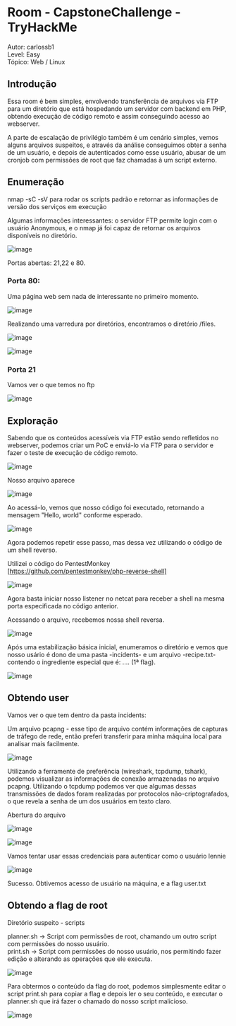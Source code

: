 # Room - CapstoneChallenge - TryHackMe 
Autor: carlossb1\
Level: Easy\
Tópico: Web / Linux


## Introdução

Essa room é bem simples, envolvendo transferência de arquivos via FTP para um diretório que está hospedando um servidor com backend em PHP, obtendo execução de código remoto e assim conseguindo acesso ao webserver.

A parte de escalação de privilégio também é um cenário simples, vemos alguns arquivos suspeitos, e através da análise conseguimos obter a senha de um usuário, e depois de autenticados como esse usuário, abusar de um cronjob com permissões de root que faz chamadas à um script externo.

## Enumeração

nmap -sC -sV para rodar os scripts padrão e retornar as informações de versão dos serviços em execução

Algumas informações interessantes: o servidor FTP permite login com o usuário Anonymous, e o nmap já foi capaz de retornar os arquivos disponíveis no diretório.

![image](https://github.com/user-attachments/assets/e0877fcb-f129-4dbc-889b-115af3c0247c)


Portas abertas: 21,22 e 80.

### Porta 80:
Uma página web sem nada de interessante no primeiro momento.

![image](https://github.com/user-attachments/assets/360e0625-8a39-4121-ab20-0ed0d18f180b)

Realizando uma varredura por diretórios, encontramos o diretório /files.

![image](https://github.com/user-attachments/assets/8d248236-f4f5-4a4f-ab3d-f92c2eba6f03)


![image](https://github.com/user-attachments/assets/397e98d9-a956-4a96-b50c-df2ca2a71a4d)




### Porta 21
Vamos ver o que temos no ftp

![image](https://github.com/user-attachments/assets/1cfb29bf-c860-4890-b7d4-b8d4a8093265)



## Exploração
Sabendo que os conteúdos acessíveis via FTP estão sendo refletidos no webserver, podemos criar um PoC e enviá-lo via FTP para o servidor e fazer o teste de execução de código remoto.

![image](https://github.com/user-attachments/assets/880c8149-2609-4d14-842f-a8da1814e0d8)

Nosso arquivo aparece

![image](https://github.com/user-attachments/assets/5cbfa196-72b4-474d-88cf-148e0ccf4a48)


Ao acessá-lo, vemos que nosso código foi executado, retornando a mensagem "Hello, world" conforme esperado.


![image](https://github.com/user-attachments/assets/9ac82ef2-c709-4fa0-b2a9-22e2a3de2793)


Agora podemos repetir esse passo, mas dessa vez utilizando o código de um shell reverso.

Utilizei o código do PentestMonkey [https://github.com/pentestmonkey/php-reverse-shell] 

![image](https://github.com/user-attachments/assets/7f56b233-cf51-4cb6-9692-55226fb5be58)

Agora basta iniciar nosso listener no netcat para receber a shell na mesma porta especificada no código anterior.

Acessando o arquivo, recebemos nossa shell reversa.

![image](https://github.com/user-attachments/assets/dbbf0b9c-645c-4af7-bb27-c518dbffca7b)

Após uma estabilização básica inicial, enumeramos o diretório e vemos que nosso usário é dono de uma pasta -incidents- e um arquivo -recipe.txt- contendo o ingrediente especial que é: .... (1ª flag).

![image](https://github.com/user-attachments/assets/9225b84e-028d-4630-9e1f-f2d610ea1ab7)

## Obtendo user

Vamos ver o que tem dentro da pasta incidents:

Um arquivo pcapng - esse tipo de arquivo contém informações de capturas de tráfego de rede, então preferi transferir para minha máquina local para analisar mais facilmente.

![image](https://github.com/user-attachments/assets/672c85f1-79fc-4dac-aae6-b3e4301022b3)


Utilizando a ferramente de preferência (wireshark, tcpdump, tshark), podemos visualizar as informações de conexão armazenadas no arquivo pcapng. Utilizando o tcpdump podemos ver que algumas dessas transmissões de dados foram realizadas por protocolos não-criptografados, o que revela a senha de um dos usuários em texto claro.

Abertura do arquivo

![image](https://github.com/user-attachments/assets/385d489c-62a6-4f7c-bdc0-9019e47b5fd7)


![image](https://github.com/user-attachments/assets/a9e1dcb9-c77b-4b34-b785-20aba16bff48)

Vamos tentar usar essas credenciais para autenticar como o usuário lennie

![image](https://github.com/user-attachments/assets/c973d791-03e4-48b8-adee-aedec4e75059)

Sucesso. Obtivemos acesso de usuário na máquina, e a flag user.txt

## Obtendo a flag de root

Diretório suspeito - scripts

planner.sh -> Script com permissões de root, chamando um outro script com permissões do nosso usuário.\
print.sh -> Script com permissões do nosso usuário, nos permitindo fazer edição e alterando as operações que ele executa.

![image](https://github.com/user-attachments/assets/27b30cde-6351-488f-a6fa-440203e8a55a)

Para obtermos o conteúdo da flag do root, podemos simplesmente editar o script print.sh para copiar a flag e depois ler o seu conteúdo, e executar o planner.sh que irá fazer o chamado do nosso script malicioso.

![image](https://github.com/user-attachments/assets/754b4da6-d2fb-40d9-9722-f0b0f0e2feb8)




